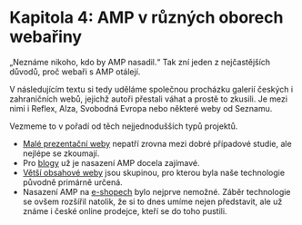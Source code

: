 # Kapitola 4: AMP v různých oborech webařiny

„Neznáme nikoho, kdo by AMP nasadil.“ Tak zní jeden z nejčastějších důvodů, proč webaři s AMP otálejí.

V následujícím textu si tedy uděláme společnou procházku galerií českých i zahraničních webů, jejichž autoři přestali váhat a prostě to zkusili. Je mezi nimi i Reflex, Alza, Svobodná Evropa nebo některé weby od Seznamu.

Vezmeme to v pořadí od těch nejjednodušších typů projektů.

* [Malé prezentační weby](amp-obory-male.md) nepatří zrovna mezi dobré případové studie, ale nejlépe se zkoumají.
* Pro [blogy](amp-obory-blogy.md) už je nasazení AMP docela zajímavé.  
* [Větší obsahové weby](amp-obory-obsahove.md) jsou skupinou, pro kterou byla naše technologie původně primárně určená.
* Nasazení AMP na [e-shopech](amp-obory-eshopy.md) bylo nejprve nemožné. Záběr technologie se ovšem rozšířil natolik, že si to dnes umíme nejen představit, ale už známe i české online prodejce, kteří se do toho pustili.
